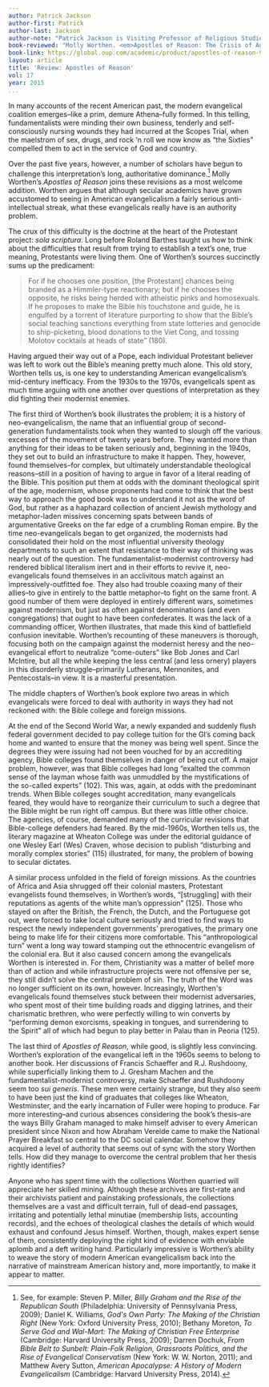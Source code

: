 ```yaml
---
author: Patrick Jackson
author-first: Patrick
author-last: Jackson
author-note: "Patrick Jackson is Visiting Professor of Religious Studies and History in Department of Philosophy and Religious Studies at Allegheny College."
book-reviewed: "Molly Worthen. <em>Apostles of Reason: The Crisis of Authority in American Evangelicalism</em>. New York: Oxford University Press, 2014. 352 pp. ISBN 978-0-19-989646-2."
book-link: https://global.oup.com/academic/product/apostles-of-reason-9780199896462?cc=us&lang=en&
layout: article
title: 'Review: Apostles of Reason'
vol: 17
year: 2015
...
```


In many accounts of the recent American past, the modern evangelical coalition emerges–like a prim, demure Athena–fully formed. In this telling, fundamentalists were minding their own business, tenderly and self-consciously nursing wounds they had incurred at the Scopes Trial, when the maelstrom of sex, drugs, and rock ‘n roll we now know as “the Sixties” compelled them to act in the service of God and country. 

Over the past five years, however, a number of scholars have begun to challenge this interpretation’s long, authoritative dominance.[^1] Molly Worthen’s *Apostles of Reason* joins these revisions as a most welcome addition. Worthen argues that although secular academics have grown accustomed to seeing in American evangelicalism a fairly serious anti-intellectual streak, what these evangelicals really have is an authority problem. 

The crux of this difficulty is the doctrine at the heart of the Protestant project: *sola scriptura*. Long before Roland Barthes taught us how to think about the difficulties that result from trying to establish a text’s one, true meaning, Protestants were living them. One of Worthen’s sources succinctly sums up the predicament:

>For if he chooses one position, [the Protestant] chances being branded as a Himmler-type reactionary; but if he chooses the opposite, he risks being herded with atheistic pinks and homosexuals. If he proposes to make the Bible his touchstone and guide, he is engulfed by a torrent of literature purporting to show that the Bible’s social teaching sanctions everything from state lotteries and genocide to ship-picketing, blood donations to the Viet Cong, and tossing Molotov cocktails at heads of state” (180).

Having argued their way out of a Pope, each individual Protestant believer was left to work out the Bible’s meaning pretty much alone. This old story, Worthen tells us, is one key to understanding American evangelicalism’s mid-century inefficacy. From the 1930s to the 1970s, evangelicals spent as much time arguing with one another over questions of interpretation as they did fighting their modernist enemies. 

The first third of Worthen’s book illustrates the problem; it is a history of neo-evangelicalism, the name that an influential group of second-generation fundamentalists took when they wanted to slough off the various excesses of the movement of twenty years before. They wanted more than anything for their ideas to be taken seriously and, beginning in the 1940s, they set out to build an infrastructure to make it happen. They, however, found themselves–for complex, but ultimately understandable theological reasons–still in a position of having to argue in favor of a literal reading of the Bible. This position put them at odds with the dominant theological spirit of the age, modernism, whose proponents had come to think that the best way to approach the good book was to understand it not as the word of God, but rather as a haphazard collection of ancient Jewish mythology and metaphor-laden missives concerning spats between bands of argumentative Greeks on the far edge of a crumbling Roman empire. By the time neo-evangelicals began to get organized, the modernists had consolidated their hold on the most influential university theology departments to such an extent that resistance to their way of thinking was nearly out of the question. The fundamentalist-modernist controversy had rendered biblical literalism inert and in their efforts to revive it, neo-evangelicals found themselves in an acclivitous match against an impressively-outfitted foe. They also had trouble coaxing many of their allies–to give in entirely to the battle metaphor–to fight on the same front. A good number of them were deployed in entirely different wars, sometimes against modernism, but just as often against denominations (and even congregations) that ought to have been confederates. It was the lack of a commanding officer, Worthen illustrates, that made this kind of battlefield confusion inevitable. Worthen’s recounting of these maneuvers is thorough, focusing both on the campaign against the modernist heresy and the neo-evangelical effort to neutralize “come-outers” like Bob Jones and Carl McIntire, but all the while keeping the less central (and less ornery) players in this disorderly struggle–primarily Lutherans, Mennonites, and Pentecostals–in view. It is a masterful presentation. 

The middle chapters of Worthen’s book explore two areas in which evangelicals were forced to deal with authority in ways they had not reckoned with: the Bible college and foreign missions. 

At the end of the Second World War, a newly expanded and suddenly flush federal government decided to pay college tuition for the GI’s coming back home and wanted to ensure that the money was being well spent. Since the degrees they were issuing had not been vouched for by an accrediting agency, Bible colleges found themselves in danger of being cut off. A major problem, however, was that Bible colleges had long “exalted the common sense of the layman whose faith was unmuddled by the mystifications of the so-called experts” (102). This was, again, at odds with the predominant trends. When Bible colleges sought accreditation, many evangelicals feared, they would have to reorganize their curriculum to such a degree that the Bible might be run right off campus. But there was little other choice. The agencies, of course, demanded many of the curricular revisions that Bible-college defenders had feared. By the mid-1960s, Worthen tells us, the literary magazine at Wheaton College was under the editorial guidance of one Wesley Earl (Wes) Craven, whose decision to publish “disturbing and morally complex stories” (115) illustrated, for many, the problem of bowing to secular dictates.

A similar process unfolded in the field of foreign missions. As the countries of Africa and Asia shrugged off their colonial masters, Protestant evangelists found themselves, in Worthen’s words, “[struggling] with their reputations as agents of the white man’s oppression” (125). Those who stayed on after the British, the French, the Dutch, and the Portuguese got out, were forced to take local culture seriously and tried to find ways to respect the newly independent governments’ prerogatives, the primary one being to make life for their citizens more comfortable. This “anthropological turn” went a long way toward stamping out the ethnocentric evangelism of the colonial era. But it also caused concern among the evangelicals Worthen is interested in. For them, Christianity was a matter of belief more than of action and while infrastructure projects were not offensive per se, they still didn’t solve the central problem of sin. The truth of the Word was no longer sufficient on its own, however. Increasingly, Worthen's evangelicals found themselves stuck between their modernist adversaries, who spent most of their time building roads and digging latrines, and their charismatic brethren, who were perfectly willing to win converts by “performing demon exorcisms, speaking in tongues, and surrendering to the Spirit” all of which had begun to play better in Palau than in Peoria (125). 

The last third of *Apostles of Reason*, while good, is slightly less convincing. Worthen’s exploration of the evangelical left in the 1960s seems to belong to another book. Her discussions of Francis Schaeffer and R.J. Rushdoony, while superficially linking them to J. Gresham Machen and the fundamentalist-modernist controversy, make Schaeffer and Rushdoony seem too *sui generis*. These men were certainly strange, but they also seem to have been just the kind of graduates that colleges like Wheaton, Westminster, and the early incarnation of Fuller were hoping to produce. Far more interesting–and curious absences considering the book’s thesis–are the ways Billy Graham managed to make himself adviser to every American president since Nixon and how Abraham Vereide came to make the National Prayer Breakfast so central to the DC social calendar. Somehow they acquired a level of authority that seems out of sync with the story Worthen tells. How did they manage to overcome the central problem that her thesis rightly identifies?

Anyone who has spent time with the collections Worthen quarried will appreciate her skilled mining. Although these archives are first-rate and their archivists patient and painstaking professionals, the collections themselves are a vast and difficult terrain, full of dead-end passages, irritating and potentially lethal minutiae (membership lists, accounting records), and the echoes of theological clashes the details of which would exhaust and confound Jesus himself. Worthen, though, makes expert sense of them, consistently deploying the right kind of evidence with enviable aplomb and a deft writing hand. Particularly impressive is Worthen’s ability to weave the story of modern American evangelicalism back into the narrative of mainstream American history and, more importantly, to make it appear to matter.

[^1]: See, for example: Steven P. Miller, *Billy Graham and the Rise of the Republican South* (Philadelphia: University of Pennsylvania Press, 2009); Daniel K. Williams, *God's Own Party: The Making of the Christian Right* (New York: Oxford University Press, 2010); Bethany Moreton, *To Serve God and Wal-Mart: The Making of Christian Free Enterprise* (Cambridge: Harvard University Press, 2009); Darren Dochuk, *From Bible Belt to Sunbelt: Plain-Folk Religion, Grassroots Politics, and the Rise of Evangelical Conservatism* (New York: W. W. Norton, 2011); and Matthew Avery Sutton, *American Apocalypse: A History of Modern Evangelicalism* (Cambridge: Harvard University Press, 2014). 
